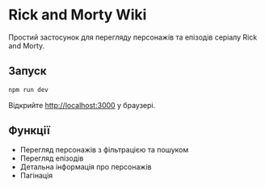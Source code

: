 # Rick and Morty Wiki

Простий застосунок для перегляду персонажів та епізодів серіалу Rick and Morty.

## Запуск

```bash
npm run dev
```

Відкрийте [http://localhost:3000](http://localhost:3000) у браузері.

## Функції

- Перегляд персонажів з фільтрацією та пошуком
- Перегляд епізодів
- Детальна інформація про персонажів
- Пагінація
